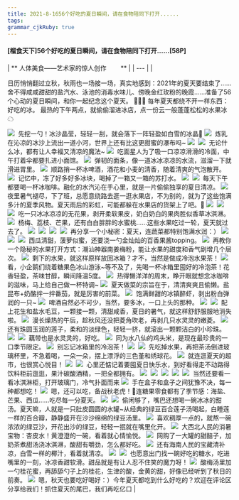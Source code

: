 ```yaml
---
title: 2021-8-1656个好吃的夏日瞬间，请在食物陪同下打开......
tags: 
grammar_cjkRuby: true
---
```



#### [榴食天下]56个好吃的夏日瞬间，请在食物陪同下打开......[58P]


| **
人体美食——艺术家的惊人创作
　　** |
| --- |
| 

日历悄悄翻过立秋，秋雨也一场接一场，真实地感到：2021年的夏天要结束了……
舍不得咸咸甜甜的盐汽水、泳池的消毒水味儿、傍晚金红玫粉的晚霞……准备了56个心动的夏日瞬间，和你一起纪念这个夏天。
🍺🍦🍉
每年夏天都绕不开一样东西：好吃的冰。
最热的下午两点，就偷偷溜进冰店，点一份云一般蓬蓬松松的水果冰☁

![](https://s6.gifyu.com/images/640wx_fmtjpegd2a0908444f0df44.jpg) 
先挖一勺！冰沙晶莹，轻轻一刮，就会落下一阵轻盈如白雪的冰晶🍧
![](https://s6.gifyu.com/images/640wx_fmtjpeg3309245128dabf5e.jpg) 
炼乳在沁凉的冰沙上流出一道小河，世界上还有比这更甜蜜的瀑布吗~
![](https://s6.gifyu.com/images/640wx_fmtjpeg3ab3d1028b110430.jpg) 
![](https://s6.gifyu.com/images/640wx_fmtjpeg1ba4cff120085d2a.jpg) 
无论什么冰，都有让人幸福又清凉的魔法~
![](https://s6.gifyu.com/images/640wx_fmtpng.png) 
吃面星人为了吸一口凉凉滑滑的冷面，中午打着伞都要扎进小面馆。
![](https://s6.gifyu.com/images/640wx_fmtjpeg6f15ad58e418ae3f.jpg) 
弹韧的面条，像一道冰冰凉凉的水流，滋溜一下就滑进胃里。
![](https://s6.gifyu.com/images/640wx_fmtjpeg825bbf124854603e.jpg) 
顺路捎一杯冰啤酒，酒花和小麦的清香，随着清爽的气泡散开。
![](https://s6.gifyu.com/images/640wx_fmtjpeg1432242e3bb66f07.jpg) 
记忆中，冻了好多好多冰块，喝掉了一箱又一箱的苏打水。
![](https://s6.gifyu.com/images/640wx_fmtgif12a328fb7f251007.gif) 
![](https://s6.gifyu.com/images/640wx_fmtjpeg8fbab9cd1d510121.jpg) 
每天下午都要喝一杯冰咖啡。融化的水汽沁在手心里，就是一片偷偷独享的夏日清凉。
![](https://s6.gifyu.com/images/640wx_fmtjpeg9a7d97e46a61deee.jpg) 
夜里暑气褪尽，下了班，总愿意绕路去逛一逛水果店，不为别的，就为了这些饱满多汁的夏季风物。夏天雨后的彩虹，可能都躲在水果店的货架上了吧。🌈
![](https://s6.gifyu.com/images/640wx_fmtjpeg8ec448b1c087e141.jpg) 
![](https://s6.gifyu.com/images/640wx_fmtjpeg8c978a79fd0487bb.jpg) 
![](https://s6.gifyu.com/images/640wx_fmtjpegafb3aab7fe61aceb.jpg) 
吃一只冰冰凉凉的无花果，剥开柔软果皮，奶白奶白的果肉胜似香草冰淇淋。
![](https://s6.gifyu.com/images/640wx_fmtjpeg1bbe047e60506316.jpg) 
杨梅、荔枝、芒果，还有白白胖胖的水蜜桃……这些水果吃过一轮，夏天就过去了。
![](https://s6.gifyu.com/images/640wx_fmtjpeg336a99f966683f69.jpg) 
![](https://s6.gifyu.com/images/640wx_fmtjpegd9e8244dab8c0dfb.jpg) 
![](https://s6.gifyu.com/images/640wx_fmtgif682509b0edeabc2b.gif) 
![](https://s6.gifyu.com/images/640wx_fmtgif1fdccb247fce606a.gif) 
再分享一个小秘密：夏天，连蔬菜都特别饱满水润：）
![](https://s6.gifyu.com/images/640wx_fmtjpeg8e98b087354f31ac.jpg) 
![](https://s6.gifyu.com/images/640wx_fmtjpeg08b5782049d9b385.jpg) 
![](https://s6.gifyu.com/images/640wx_fmtjpeg6afaaf50eaa0b8a3.jpg) 
西瓜清甜，菠萝似蜜，还要浇一勺金灿灿的百香果酱topping。
![](https://s6.gifyu.com/images/640wx_fmtjpeg0a7997379f9bf9b6.jpg) 
再教你一个隐秘的水果打开方式：潮汕神器南姜梅粉，能让水果的甜度和香气剧增几个层次。
![](https://s6.gifyu.com/images/640wx_fmtgifc79436db7ae4c945.gif) 
剩下的水果，就这样原样放回冰箱？才不，当然是做成冷泡水果茶！
![](https://s6.gifyu.com/images/640wx_fmtjpege2497e217ff47ab7.jpg) 
看，小企鹅们绕着糖果色冰山游泳~等不及了，先喝一杯冰箱里囤好的冷泡茶！花香轻盈，茶味甘醇，瞬间降温5度。
![](https://s6.gifyu.com/images/640wx_fmtpng3b75b432a9087ce3.png) 
热得懒洋洋的周末，睁开眼就想念冰咖啡的滋味，马上给自己做一杯特调~
![](https://s6.gifyu.com/images/640wx_fmtgifad8a7ac173d5bc76.gif) 
夏天做菜的宗旨在于，清清爽爽且偷懒。盐昆布+奶酪拌一拌番茄，就是厉害的前菜。
![](https://s6.gifyu.com/images/640wx_fmtjpeg8fd34196701abc8a.jpg) 
饱满鲜甜的冰镇醉虾，剥出粉白弹润的一只~
![](https://s6.gifyu.com/images/640wx_fmtjpeg7ca3e402b3022f8d.jpg) 
啤酒自然必不可少，当然，要多冰，一口上头的那种。
![](https://s6.gifyu.com/images/640wx_fmtjpeg0a2994dee99bd649.jpg) 
![](https://s6.gifyu.com/images/640wx_fmtgif52bf0444314380dc.gif) 
配上花生和盐水毛豆，一颗接一颗，清甜咸香，夏日的暑气，就这样舒舒服服地消失啦。
![](https://mmbiz.qpic.cn/mmbiz_jpg/ibLgUdQXiaIVQIibiagldyXlOXaZZOpVRm5Zta6DhSHiaz55D58n57VIc4VHZx1w4scLQLS8NIQqicVItEHEs9MPnnHg/640?wx_fmt=jpeg) 
漫长燥热的午后，趁秋风还没把菱角吹老，再剥几只水灵灵的嫩菱。
![](https://s6.gifyu.com/images/640wx_fmtjpeg69ecb32315d31eda.jpg) 
还有珠圆玉润的莲子，柔和的淡绿色，轻轻一挤，就滚出一颗颗洁白的小珍珠。
![](https://s6.gifyu.com/images/640wx_fmtjpegefcb64d848162fe4.jpg) 
![](https://s6.gifyu.com/images/640wx_fmtjpeg16593ba79f88cd81.jpg) 
藕带也是水灵灵的，好吃。
![](https://s6.gifyu.com/images/640wx_fmtgif15680392dea9276e.gif) 
同为水八仙的鸡头米，是现在最珍贵的一口季节限定。
![](https://s6.gifyu.com/images/640wx_fmtjpegbb0f795f3d1ac5ff.jpg) 
别忘记冰箱里的冷泡茶！
![](https://s6.gifyu.com/images/640wx_fmtjpeg9358119f309e029a.jpg) 
![](https://s6.gifyu.com/images/640wx_fmtgif1cbf2cffd446dec9.gif) 
先吃掉水果，再把茶汤倒进玻璃杯里，不急着喝，一朵一朵，摆上漂浮的三色堇和绣球花。
![](https://s6.gifyu.com/images/640wx_fmtjpeg2b87dd2eadfb5669.jpg) 
就连逛夏天的超市，也很赏心悦目！
![](https://s6.gifyu.com/images/640wx_fmtjpegc067cbb52826162d.jpg) 
![](https://s6.gifyu.com/images/640wx_fmtjpegd80364d75039f11e.jpg) 
心里还惦记着要囤夏日快乐水，到好看得走不动路得饮料柜前逛逛，果汁碳酸酒精，一把全都拥有。
![](https://s6.gifyu.com/images/640wx_fmtgife8f0971dd6241010.gif) 
![](https://s6.gifyu.com/images/640wx_fmtjpeg852d7d0b7a979b53.jpg) 
![](https://s6.gifyu.com/images/640wx_fmtjpeg970033a0a0a1aec0.jpg) 
![](https://s6.gifyu.com/images/640wx_fmtjpege013f1fc0d276875.jpg) 
![](https://s6.gifyu.com/images/640wx_fmtjpegf1152e4c201c84a7.jpg) 
当然还要看一看冰淇淋柜，打开玻璃门，冷气扑面而来
![](https://s6.gifyu.com/images/640wx_fmtpng9a3e1fb5817476ab.png) 
手在盒子和盒子之间犹豫不决，每一种都想吃！
![](https://s6.gifyu.com/images/640wx_fmtpng4fa5033ce6e4fab5.png) 
嗯，还可以吃，备战秋老虎！🐅连糖果零食都有了季节感：海盐、芒果、西瓜……吃尽每一分夏天。
![](https://s6.gifyu.com/images/640wx_fmtjpegf390530a9c0db141.jpg) 
![](https://s6.gifyu.com/images/640wx_fmtjpegecd796bd7f27c3a4.jpg) 
偷闲够了，嘴巴还想喝一碗冰冰的甜汤。夏天嘛，人就是一只肚皮圆圆的水罐~从经典的绿豆百合莲子汤喝起，白睡莲一样的百合瓣，静静盛开在沙沙绵绵的绿豆汤里。
![](https://s6.gifyu.com/images/640wx_fmtjpeg3a8d3c0ca77db6c7.jpg) 
喜欢稠厚一点的，就熬一碗浓浓的绿豆沙，开花出沙的绿豆，轻轻一抿就在嘴里化开。
![](https://s6.gifyu.com/images/640wx_fmtgif13294167caacc7e8.gif) 
大西北人民的消暑宝物：杏皮水！黄澄澄的一碗，看着就心情愉悦。
![](https://s6.gifyu.com/images/640wx_fmtjpeg8bf0d58d444b664e.jpg) 
网购了一大罐的甜醅子，加奶茶煮甜汤浇冰淇淋，酸甜有嚼劲，怎么都好吃。
![](https://s6.gifyu.com/images/640wx_fmtjpegb00b4e2c050e49a9.jpg) 
还有海南人民的宝藏清补凉，白雪一样的椰汁，看着就清凉。
![](https://s6.gifyu.com/images/640wx_fmtjpeg70df534be56999c5.jpg) 
![](https://s6.gifyu.com/images/640wx_fmtjpeg867911b571d78153.jpg) 
也愿意出门找一碗好吃的糖水，吃进嘴里的一刻，冰凉香甜软滑。甜品就是有让人忍不住笑的魔力呀！
![](https://s6.gifyu.com/images/640wx_fmtjpegf6a0edc7a77dc264.jpg) 
酸梅汤里加一勺桂花蜜，再舔舔勺子上的桂花，生津的酸，金黄的甜，好像已经听到了秋日的前奏。
![](https://s6.gifyu.com/images/640wx_fmtgif97d6e400500b3118.gif) 
嗯，秋天也要吃好喝好：）今年夏天都吃到什么好吃的？欢迎在评论区分享给我们！抓住夏天的尾巴，我们再吃亿口 |